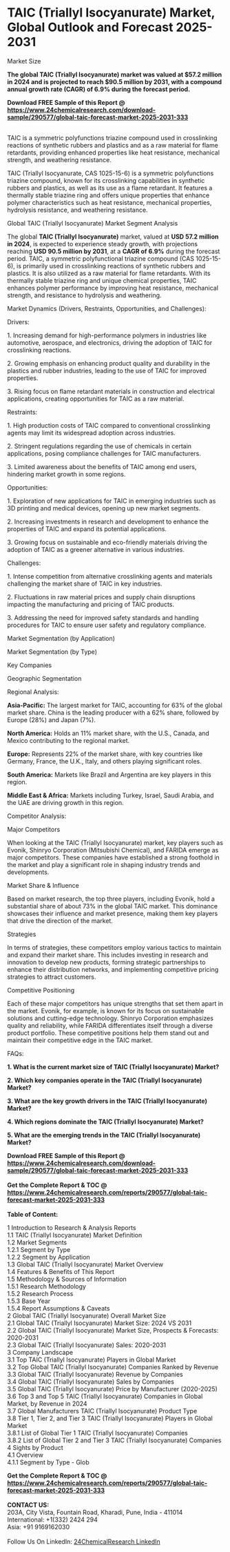 <h1>TAIC (Triallyl Isocyanurate) Market, Global Outlook and Forecast 2025-2031</h1><p>Market Size</p><p>
</p><p><strong>The global TAIC (Triallyl Isocyanurate) market was valued at $57.2 million in 2024 and is projected to reach $90.5 million by 2031, with a compound annual growth rate (CAGR) of 6.9% during the forecast period.</strong></p><div><b>Download FREE Sample of this Report @ 
            <a href="https://www.24chemicalresearch.com/download-sample/290577/global-taic-forecast-market-2025-2031-333">
            https://www.24chemicalresearch.com/download-sample/290577/global-taic-forecast-market-2025-2031-333</a></b></div><br><p>
</p><p>TAIC is a symmetric polyfunctions triazine compound used in crosslinking reactions of synthetic rubbers and plastics and as a raw material for flame retardants, providing enhanced properties like heat resistance, mechanical strength, and weathering resistance.</p><p>
</p><p>TAIC (Triallyl Isocyanurate, CAS 1025-15-6) is a symmetric polyfunctions triazine compound, known for its crosslinking capabilities in synthetic rubbers and plastics, as well as its use as a flame retardant. It features a thermally stable triazine ring and offers unique properties that enhance polymer characteristics such as heat resistance, mechanical properties, hydrolysis resistance, and weathering resistance.</p><p>
Global TAIC (Triallyl Isocyanurate) Market Segment Analysis</p><p>
</p><p>The global <strong>TAIC (Triallyl Isocyanurate)</strong> market, valued at <strong>USD 57.2 million in 2024</strong>, is expected to experience steady growth, with projections reaching <strong>USD 90.5 million by 2031</strong>, at a <strong>CAGR of 6.9%</strong> during the forecast period. TAIC, a symmetric polyfunctional triazine compound (CAS 1025-15-6), is primarily used in crosslinking reactions of synthetic rubbers and plastics. It is also utilized as a raw material for flame retardants. With its thermally stable triazine ring and unique chemical properties, TAIC enhances polymer performance by improving heat resistance, mechanical strength, and resistance to hydrolysis and weathering.</p><p>
Market Dynamics (Drivers, Restraints, Opportunities, and Challenges):</p><p>
Drivers:</p><p>
</p><p>1. Increasing demand for high-performance polymers in industries like automotive, aerospace, and electronics, driving the adoption of TAIC for crosslinking reactions.</p><p>
</p><p>2. Growing emphasis on enhancing product quality and durability in the plastics and rubber industries, leading to the use of TAIC for improved properties.</p><p>
</p><p>3. Rising focus on flame retardant materials in construction and electrical applications, creating opportunities for TAIC as a raw material.</p><p>
Restraints:</p><p>
</p><p>1. High production costs of TAIC compared to conventional crosslinking agents may limit its widespread adoption across industries.</p><p>
</p><p>2. Stringent regulations regarding the use of chemicals in certain applications, posing compliance challenges for TAIC manufacturers.</p><p>
</p><p>3. Limited awareness about the benefits of TAIC among end users, hindering market growth in some regions.</p><p>
Opportunities:</p><p>
</p><p>1. Exploration of new applications for TAIC in emerging industries such as 3D printing and medical devices, opening up new market segments.</p><p>
</p><p>2. Increasing investments in research and development to enhance the properties of TAIC and expand its potential applications.</p><p>
</p><p>3. Growing focus on sustainable and eco-friendly materials driving the adoption of TAIC as a greener alternative in various industries.</p><p>
Challenges:</p><p>
</p><p>1. Intense competition from alternative crosslinking agents and materials challenging the market share of TAIC in key industries.</p><p>
</p><p>2. Fluctuations in raw material prices and supply chain disruptions impacting the manufacturing and pricing of TAIC products.</p><p>
</p><p>3. Addressing the need for improved safety standards and handling procedures for TAIC to ensure user safety and regulatory compliance.</p><p>
Market Segmentation (by Application)</p><p>
</p><p>
Market Segmentation (by Type)</p><p>
</p><p>
Key Companies</p><p>
</p><p>
Geographic Segmentation</p><p>
</p><p>
	</p><p>
Regional Analysis:</p><p>
</p><p><strong>Asia-Pacific:</strong> The largest market for TAIC, accounting for 63% of the global market share. China is the leading producer with a 62% share, followed by Europe (28%) and Japan (7%).</p><p>
</p><p><strong>North America:</strong> Holds an 11% market share, with the U.S., Canada, and Mexico contributing to the regional market.</p><p>
</p><p><strong>Europe:</strong> Represents 22% of the market share, with key countries like Germany, France, the U.K., Italy, and others playing significant roles.</p><p>
</p><p><strong>South America:</strong> Markets like Brazil and Argentina are key players in this region.</p><p>
</p><p><strong>Middle East &amp; Africa:</strong> Markets including Turkey, Israel, Saudi Arabia, and the UAE are driving growth in this region.</p><p>
Competitor Analysis:</p><p>
Major Competitors</p><p>
</p><p>When looking at the TAIC (Triallyl Isocyanurate) market, key players such as Evonik, Shinryo Corporation (Mitsubishi Chemical), and FARIDA emerge as major competitors. These companies have established a strong foothold in the market and play a significant role in shaping industry trends and developments.</p><p>
Market Share &amp; Influence</p><p>
</p><p>Based on market research, the top three players, including Evonik, hold a substantial share of about 73% in the global TAIC market. This dominance showcases their influence and market presence, making them key players that drive the direction of the market.</p><p>
Strategies</p><p>
</p><p>In terms of strategies, these competitors employ various tactics to maintain and expand their market share. This includes investing in research and innovation to develop new products, forming strategic partnerships to enhance their distribution networks, and implementing competitive pricing strategies to attract customers.</p><p>
Competitive Positioning</p><p>
</p><p>Each of these major competitors has unique strengths that set them apart in the market. Evonik, for example, is known for its focus on sustainable solutions and cutting-edge technology. Shinryo Corporation emphasizes quality and reliability, while FARIDA differentiates itself through a diverse product portfolio. These competitive positions help them stand out and maintain their competitive edge in the TAIC market.</p><p>
FAQs:</p><p>
</p><p><strong>1. What is the current market size of TAIC (Triallyl Isocyanurate) Market?</strong></p><p>
</p><p>
</p><p><strong>2. Which key companies operate in the TAIC (Triallyl Isocyanurate) Market?</strong></p><p>
</p><p>
</p><p><strong>3. What are the key growth drivers in the TAIC (Triallyl Isocyanurate) Market?</strong></p><p>
</p><p>
</p><p><strong>4. Which regions dominate the TAIC (Triallyl Isocyanurate) Market?</strong></p><p>
</p><p>
</p><p><strong>5. What are the emerging trends in the TAIC (Triallyl Isocyanurate) Market?</strong></p><p>
</p><div><b>Download FREE Sample of this Report @ 
            <a href="https://www.24chemicalresearch.com/download-sample/290577/global-taic-forecast-market-2025-2031-333">
            https://www.24chemicalresearch.com/download-sample/290577/global-taic-forecast-market-2025-2031-333</a></b></div><br><div><b>Get the Complete Report & TOC @ 
            <a href="https://www.24chemicalresearch.com/reports/290577/global-taic-forecast-market-2025-2031-333">
            https://www.24chemicalresearch.com/reports/290577/global-taic-forecast-market-2025-2031-333</a></b></div><br>
            <b>Table of Content:</b><p>1 Introduction to Research & Analysis Reports<br />
 1.1 TAIC (Triallyl Isocyanurate) Market Definition<br />
 1.2 Market Segments<br />
 1.2.1 Segment by Type<br />
 1.2.2 Segment by Application<br />
 1.3 Global TAIC (Triallyl Isocyanurate) Market Overview<br />
 1.4 Features & Benefits of This Report<br />
 1.5 Methodology & Sources of Information<br />
 1.5.1 Research Methodology<br />
 1.5.2 Research Process<br />
 1.5.3 Base Year<br />
 1.5.4 Report Assumptions & Caveats<br />
2 Global TAIC (Triallyl Isocyanurate) Overall Market Size<br />
 2.1 Global TAIC (Triallyl Isocyanurate) Market Size: 2024 VS 2031<br />
 2.2 Global TAIC (Triallyl Isocyanurate) Market Size, Prospects & Forecasts: 2020-2031<br />
 2.3 Global TAIC (Triallyl Isocyanurate) Sales: 2020-2031<br />
3 Company Landscape<br />
 3.1 Top TAIC (Triallyl Isocyanurate) Players in Global Market<br />
 3.2 Top Global TAIC (Triallyl Isocyanurate) Companies Ranked by Revenue<br />
 3.3 Global TAIC (Triallyl Isocyanurate) Revenue by Companies<br />
 3.4 Global TAIC (Triallyl Isocyanurate) Sales by Companies<br />
 3.5 Global TAIC (Triallyl Isocyanurate) Price by Manufacturer (2020-2025)<br />
 3.6 Top 3 and Top 5 TAIC (Triallyl Isocyanurate) Companies in Global Market, by Revenue in 2024<br />
 3.7 Global Manufacturers TAIC (Triallyl Isocyanurate) Product Type<br />
 3.8 Tier 1, Tier 2, and Tier 3 TAIC (Triallyl Isocyanurate) Players in Global Market<br />
 3.8.1 List of Global Tier 1 TAIC (Triallyl Isocyanurate) Companies<br />
 3.8.2 List of Global Tier 2 and Tier 3 TAIC (Triallyl Isocyanurate) Companies<br />
4 Sights by Product<br />
 4.1 Overview<br />
 4.1.1 Segment by Type - Glob</p><div><b>Get the Complete Report & TOC @ 
            <a href="https://www.24chemicalresearch.com/reports/290577/global-taic-forecast-market-2025-2031-333">
            https://www.24chemicalresearch.com/reports/290577/global-taic-forecast-market-2025-2031-333</a></b></div><br><b>CONTACT US:</b><br>
            203A, City Vista, Fountain Road, Kharadi, Pune, India - 411014<br>
            International: +1(332) 2424 294<br>
            Asia: +91 9169162030 <br><br>
            Follow Us On LinkedIn: <a href="https://www.linkedin.com/company/24chemicalresearch/">24ChemicalResearch LinkedIn</a>